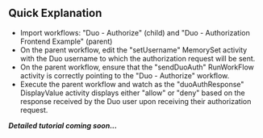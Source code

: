 <h2>Quick Explanation</h2>
<ul>
  <li>Import workflows: "Duo - Authorize" (child) and "Duo - Authorization Frontend Example" (parent)</li>
  <li>On the parent workflow, edit the "setUsername" MemorySet activity with the Duo username to which the authorization request will be sent.</li>
  <li>On the parent workflow, ensure that the "sendDuoAuth" RunWorkFlow activity is correctly pointing to the "Duo - Authorize" workflow.</li>
  <li>Execute the parent workflow and watch as the "duoAuthResponse" DisplayValue activity displays either "allow" or "deny" based on the response received by the Duo user upon receiving their authorization request.</li>
</ul>

<b><i>Detailed tutorial coming soon...</i></b>
